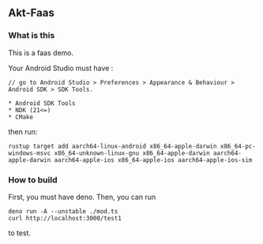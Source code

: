 ## Akt-Faas

### What is this

This is a faas demo.

Your Android Studio must have :
```
// go to Android Studio > Preferences > Appearance & Behaviour > Android SDK > SDK Tools. 

* Android SDK Tools 
* NDK (21<=)
* CMake
```

then run:
```
rustup target add aarch64-linux-android x86_64-apple-darwin x86_64-pc-windows-msvc x86_64-unknown-linux-gnu x86_64-apple-darwin aarch64-apple-darwin aarch64-apple-ios x86_64-apple-ios aarch64-apple-ios-sim
```

###  How to build 
First, you must have deno.
Then, you can run
```
deno run -A --unstable ./mod.ts
curl http://localhost:3000/test1
```
to test.
